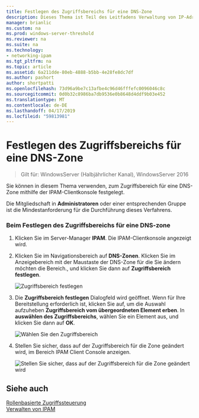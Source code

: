 ```yaml
---
title: Festlegen des Zugriffsbereichs für eine DNS-Zone
description: Dieses Thema ist Teil des Leitfadens Verwaltung von IP-Adressverwaltung (IPAM) in Windows Server 2016.
manager: brianlic
ms.custom: na
ms.prod: windows-server-threshold
ms.reviewer: na
ms.suite: na
ms.technology:
- networking-ipam
ms.tgt_pltfrm: na
ms.topic: article
ms.assetid: 6a211dde-80eb-4888-b5bb-4e28fe8dc7df
ms.author: pashort
author: shortpatti
ms.openlocfilehash: 73d96a9be7c13afbe4c96d46fffefc0096046c8c
ms.sourcegitcommit: 0d0b32c8986ba7db9536e0b8648d4ddf9b03e452
ms.translationtype: MT
ms.contentlocale: de-DE
ms.lasthandoff: 04/17/2019
ms.locfileid: "59813981"
---
```

# <a name="set-access-scope-for-a-dns-zone"></a>Festlegen des Zugriffsbereichs für eine DNS-Zone

>Gilt für: WindowsServer (Halbjährlicher Kanal), WindowsServer 2016

Sie können in diesem Thema verwenden, zum Zugriffsbereich für eine DNS-Zone mithilfe der IPAM-Clientkonsole festgelegt.  
  
Die Mitgliedschaft in **Administratoren** oder einer entsprechenden Gruppe ist die Mindestanforderung für die Durchführung dieses Verfahrens.  
  
### <a name="to-set-the-access-scope-for-a-dns-zone"></a>Beim Festlegen des Zugriffsbereichs für eine DNS-zone  
  
1.  Klicken Sie im Server-Manager **IPAM**. Die IPAM-Clientkonsole angezeigt wird.  
  
2.  Klicken Sie im Navigationsbereich auf **DNS-Zonen**. Klicken Sie im Anzeigebereich mit der Maustaste der DNS-Zone für die Sie ändern möchten die Bereich., und klicken Sie dann auf **Zugriffsbereich festlegen**.  
  
    ![Zugriffsbereich festlegen](../../media/Set-Access-Scope-for-a-DNS-Zone/ipam_SetAccessScopeOfZone_02.jpg)  
  
3.  Die **Zugriffsbereich festlegen** Dialogfeld wird geöffnet. Wenn für Ihre Bereitstellung erforderlich ist, klicken Sie auf, um die Auswahl aufzuheben **Zugriffsbereich vom übergeordneten Element erben**. In **auswählen des Zugriffsbereichs**, wählen Sie ein Element aus, und klicken Sie dann auf **OK**.  
  
    ![Wählen Sie den Zugriffsbereich](../../media/Set-Access-Scope-for-a-DNS-Zone/ipam_SetAccessScopeOfZone_03.jpg)  
  
4.  Stellen Sie sicher, dass auf der Zugriffsbereich für die Zone geändert wird, im Bereich IPAM Client Console anzeigen.  
  
    ![Stellen Sie sicher, dass auf der Zugriffsbereich für die Zone geändert wird](../../media/Set-Access-Scope-for-a-DNS-Zone/ipam_SetAccessScopeOfZone_04.jpg)  
  
## <a name="see-also"></a>Siehe auch  
[Rollenbasierte Zugriffssteuerung](Role-based-Access-Control.md)  
[Verwalten von IPAM](Manage-IPAM.md)  
  


